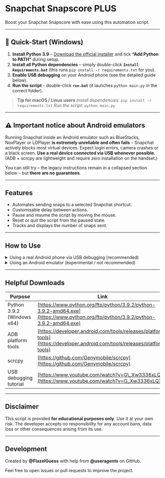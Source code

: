 # Snapchat Snapscore PLUS

Boost your Snapchat Snapscore with ease using this automation script.

---

## 🏁 Quick-Start (Windows)

1. **Install Python 3.9** – [Download the official installer](https://www.python.org/ftp/python/3.9.2/python-3.9.2-amd64.exe) and tick **“Add Python to PATH”** during setup.
2. **Install all Python dependencies** – simply double-click **`Install Requirements.bat`** (this runs `pip install -r requirements.txt` for you).
3. **Enable USB debugging** on your Android phone (see the detailed guide below).
4. **Run the script** – double-click **`run.bat`** (it launches `python main.py` in the correct folder).

> **Tip for macOS / Linux users**
> *Install dependencies*: `pip install -r requirements.txt`
> *Run the script*: `python main.py`

---

## ⚠️  Important notice about Android emulators

Running Snapchat inside an Android emulator such as BlueStacks, NoxPlayer or LDPlayer **is extremely unreliable and often fails** – Snapchat actively blocks most virtual devices. Expect login errors, camera crashes or a black screen.
**Use a real device connected via USB whenever possible.** (ADB + scrcpy are lightweight and require zero installation on the handset.)

You can still try – the legacy instructions remain in a collapsed section below – but **there are no guarantees**.

---

## Features

* Automates sending snaps to a selected Snapchat shortcut.
* Customisable delay between actions.
* Pause and resume the script by moving the mouse.
* Reset or quit the script from the paused state.
* Tracks and displays the number of snaps sent.

---

## How to Use

<details>
<summary>Using a real Android phone via USB debugging (recommended)</summary>

1. **Install Python** (see Quick-Start above).
2. **Install ADB platform tools** – Download the latest package from Google and extract it, or install via e.g. Chocolatey: `choco install adb`.
3. **Install scrcpy** – e.g. `choco install scrcpy` (Windows), `brew install scrcpy` (macOS) or `sudo apt install scrcpy` (Debian/Ubuntu).
4. **Enable USB debugging** – On your phone go to *Settings → About phone* and tap *Build number* seven times, then enable *Developer options → USB debugging*.
   [Video guide](https://www.youtube.com/watch?v=G_Xw3336xLQ).
5. **Connect the phone** via USB and authorise the PC.
6. **Verify the connection**: `adb devices` should list your handset.
7. **Start scrcpy** to mirror the screen.
8. **Install dependencies** – double-click **`Install Requirements.bat`** **or** run `pip install -r requirements.txt`.
9. **Run the script** – double-click **`run.bat`** **or** run `python main.py`.
10. **Follow the on-screen instructions**:

    * Open Snapchat (mirrored in the scrcpy window) and stay on the *Chats* page.
    * During calibration move the mouse to each button (Camera, Take Picture, Send To, Shortcut, Select All, Send) and press **F** to record its position.
    * Enter the number of recipients in your Snapchat shortcut.
    * Choose the click delay (ms) and the rest delay (s) between batches.
11. **Control keys**:

    * Move the mouse → **pause**.
    * **F** while paused → resume.
    * **R** while paused → restart calibration.
    * **Q** while paused → quit.

</details>

<details>
<summary>Using an Android emulator (experimental / not recommended)</summary>

> **Warning:** Snapchat heavily restricts emulator usage – this may not work at all.

1. **Install Python** (see Quick-Start).
2. **Install dependencies** – double-click **`Install Requirements.bat`** **or** run `pip install -r requirements.txt`.
3. **Install an Android emulator** (e.g. NoxPlayer).
4. **Install & log in to Snapchat** inside the emulator.
5. **Create a Shortcut** in Snapchat with the desired recipients.
6. **Run the script** – double-click **`run.bat`** **or** run `python main.py`.
7. **Follow the same calibration and control steps** as described for a real device.

</details>

---

## Helpful Downloads

| Purpose                    | Link                                                                                                                             |
| -------------------------- | -------------------------------------------------------------------------------------------------------------------------------- |
| Python 3.9.2 (Windows x64) | [https://www.python.org/ftp/python/3.9.2/python-3.9.2-amd64.exe](https://www.python.org/ftp/python/3.9.2/python-3.9.2-amd64.exe) |
| ADB platform tools         | [https://developer.android.com/tools/releases/platform-tools](https://developer.android.com/tools/releases/platform-tools)       |
| scrcpy                     | [https://github.com/Genymobile/scrcpy](https://github.com/Genymobile/scrcpy)                                                     |
| USB debugging tutorial     | [https://www.youtube.com/watch?v=G\_Xw3336xLQ](https://www.youtube.com/watch?v=G_Xw3336xLQ)                                      |

---

## Disclaimer

This script is provided **for educational purposes only**. Use it at your own risk. The developer accepts no responsibility for any account bans, data loss or other consequences arising from its use.

---

## Development

Created by **@FlazeIGuess** with help from **@useragents** on GitHub.

Feel free to open issues or pull requests to improve the project.
